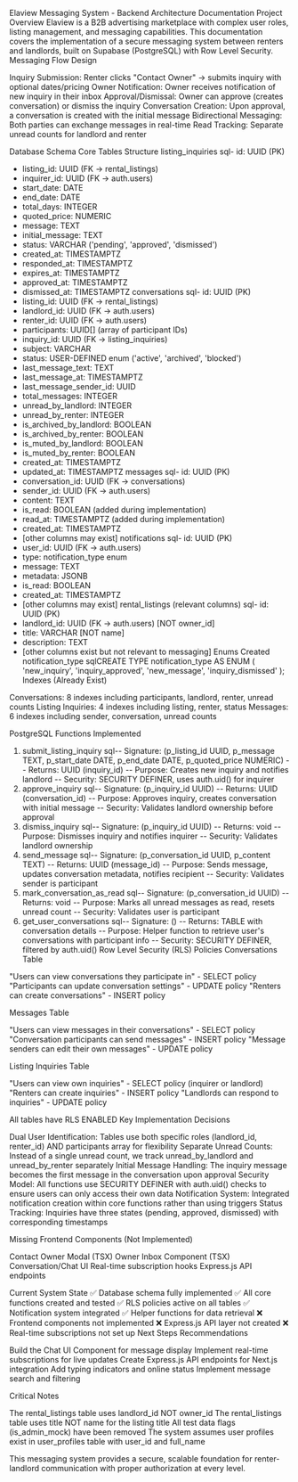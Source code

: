 Elaview Messaging System - Backend Architecture Documentation
Project Overview
Elaview is a B2B advertising marketplace with complex user roles, listing management, and messaging capabilities. This documentation covers the implementation of a secure messaging system between renters and landlords, built on Supabase (PostgreSQL) with Row Level Security.
Messaging Flow Design

Inquiry Submission: Renter clicks "Contact Owner" → submits inquiry with optional dates/pricing
Owner Notification: Owner receives notification of new inquiry in their inbox
Approval/Dismissal: Owner can approve (creates conversation) or dismiss the inquiry
Conversation Creation: Upon approval, a conversation is created with the initial message
Bidirectional Messaging: Both parties can exchange messages in real-time
Read Tracking: Separate unread counts for landlord and renter

Database Schema
Core Tables Structure
listing_inquiries
sql- id: UUID (PK)
- listing_id: UUID (FK → rental_listings)
- inquirer_id: UUID (FK → auth.users)
- start_date: DATE
- end_date: DATE
- total_days: INTEGER
- quoted_price: NUMERIC
- message: TEXT
- initial_message: TEXT
- status: VARCHAR ('pending', 'approved', 'dismissed')
- created_at: TIMESTAMPTZ
- responded_at: TIMESTAMPTZ
- expires_at: TIMESTAMPTZ
- approved_at: TIMESTAMPTZ
- dismissed_at: TIMESTAMPTZ
conversations
sql- id: UUID (PK)
- listing_id: UUID (FK → rental_listings)
- landlord_id: UUID (FK → auth.users)
- renter_id: UUID (FK → auth.users)
- participants: UUID[] (array of participant IDs)
- inquiry_id: UUID (FK → listing_inquiries)
- subject: VARCHAR
- status: USER-DEFINED enum ('active', 'archived', 'blocked')
- last_message_text: TEXT
- last_message_at: TIMESTAMPTZ
- last_message_sender_id: UUID
- total_messages: INTEGER
- unread_by_landlord: INTEGER
- unread_by_renter: INTEGER
- is_archived_by_landlord: BOOLEAN
- is_archived_by_renter: BOOLEAN
- is_muted_by_landlord: BOOLEAN
- is_muted_by_renter: BOOLEAN
- created_at: TIMESTAMPTZ
- updated_at: TIMESTAMPTZ
messages
sql- id: UUID (PK)
- conversation_id: UUID (FK → conversations)
- sender_id: UUID (FK → auth.users)
- content: TEXT
- is_read: BOOLEAN (added during implementation)
- read_at: TIMESTAMPTZ (added during implementation)
- created_at: TIMESTAMPTZ
- [other columns may exist]
notifications
sql- id: UUID (PK)
- user_id: UUID (FK → auth.users)
- type: notification_type enum
- message: TEXT
- metadata: JSONB
- is_read: BOOLEAN
- created_at: TIMESTAMPTZ
- [other columns may exist]
rental_listings (relevant columns)
sql- id: UUID (PK)
- landlord_id: UUID (FK → auth.users) [NOT owner_id]
- title: VARCHAR [NOT name]
- description: TEXT
- [other columns exist but not relevant to messaging]
Enums Created
notification_type
sqlCREATE TYPE notification_type AS ENUM (
  'new_inquiry',
  'inquiry_approved', 
  'new_message',
  'inquiry_dismissed'
);
Indexes (Already Exist)

Conversations: 8 indexes including participants, landlord, renter, unread counts
Listing Inquiries: 4 indexes including listing, renter, status
Messages: 6 indexes including sender, conversation, unread counts

PostgreSQL Functions Implemented
1. submit_listing_inquiry
sql-- Signature: (p_listing_id UUID, p_message TEXT, p_start_date DATE, p_end_date DATE, p_quoted_price NUMERIC)
-- Returns: UUID (inquiry_id)
-- Purpose: Creates new inquiry and notifies landlord
-- Security: SECURITY DEFINER, uses auth.uid() for inquirer
2. approve_inquiry
sql-- Signature: (p_inquiry_id UUID)
-- Returns: UUID (conversation_id)
-- Purpose: Approves inquiry, creates conversation with initial message
-- Security: Validates landlord ownership before approval
3. dismiss_inquiry
sql-- Signature: (p_inquiry_id UUID)
-- Returns: void
-- Purpose: Dismisses inquiry and notifies inquirer
-- Security: Validates landlord ownership
4. send_message
sql-- Signature: (p_conversation_id UUID, p_content TEXT)
-- Returns: UUID (message_id)
-- Purpose: Sends message, updates conversation metadata, notifies recipient
-- Security: Validates sender is participant
5. mark_conversation_as_read
sql-- Signature: (p_conversation_id UUID)
-- Returns: void
-- Purpose: Marks all unread messages as read, resets unread count
-- Security: Validates user is participant
6. get_user_conversations
sql-- Signature: ()
-- Returns: TABLE with conversation details
-- Purpose: Helper function to retrieve user's conversations with participant info
-- Security: SECURITY DEFINER, filtered by auth.uid()
Row Level Security (RLS) Policies
Conversations Table

"Users can view conversations they participate in" - SELECT policy
"Participants can update conversation settings" - UPDATE policy
"Renters can create conversations" - INSERT policy

Messages Table

"Users can view messages in their conversations" - SELECT policy
"Conversation participants can send messages" - INSERT policy
"Message senders can edit their own messages" - UPDATE policy

Listing Inquiries Table

"Users can view own inquiries" - SELECT policy (inquirer or landlord)
"Renters can create inquiries" - INSERT policy
"Landlords can respond to inquiries" - UPDATE policy

All tables have RLS ENABLED
Key Implementation Decisions

Dual User Identification: Tables use both specific roles (landlord_id, renter_id) AND participants array for flexibility
Separate Unread Counts: Instead of a single unread count, we track unread_by_landlord and unread_by_renter separately
Initial Message Handling: The inquiry message becomes the first message in the conversation upon approval
Security Model: All functions use SECURITY DEFINER with auth.uid() checks to ensure users can only access their own data
Notification System: Integrated notification creation within core functions rather than using triggers
Status Tracking: Inquiries have three states (pending, approved, dismissed) with corresponding timestamps

Missing Frontend Components (Not Implemented)

Contact Owner Modal (TSX)
Owner Inbox Component (TSX)
Conversation/Chat UI
Real-time subscription hooks
Express.js API endpoints

Current System State
✅ Database schema fully implemented
✅ All core functions created and tested
✅ RLS policies active on all tables
✅ Notification system integrated
✅ Helper functions for data retrieval
❌ Frontend components not implemented
❌ Express.js API layer not created
❌ Real-time subscriptions not set up
Next Steps Recommendations

Build the Chat UI Component for message display
Implement real-time subscriptions for live updates
Create Express.js API endpoints for Next.js integration
Add typing indicators and online status
Implement message search and filtering

Critical Notes

The rental_listings table uses landlord_id NOT owner_id
The rental_listings table uses title NOT name for the listing title
All test data flags (is_admin_mock) have been removed
The system assumes user profiles exist in user_profiles table with user_id and full_name

This messaging system provides a secure, scalable foundation for renter-landlord communication with proper authorization at every level.